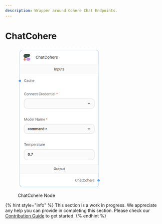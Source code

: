```yaml
---
description: Wrapper around Cohere Chat Endpoints.
---
```


# ChatCohere

<figure><img src="../../../.gitbook/assets/image (44).png" alt="" width="263"><figcaption><p>ChatCohere Node</p></figcaption></figure>

{% hint style="info" %}
This section is a work in progress. We appreciate any help you can provide in completing this section. Please check our [Contribution Guide](../../../CONTRIBUTING.md) to get started.
{% endhint %}
